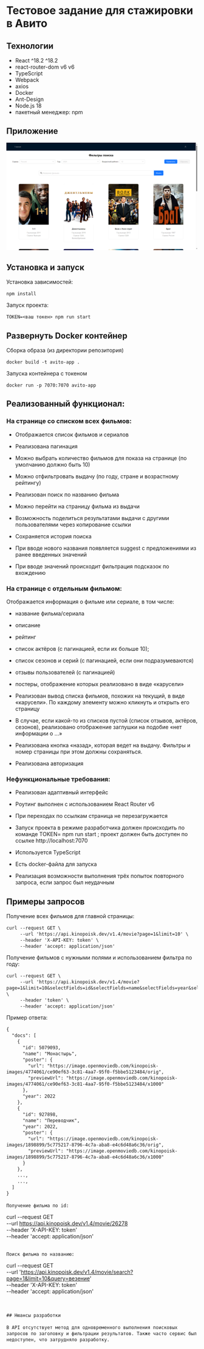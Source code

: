 # Тестовое задание для стажировки в Авито

## Технологии

- React ^18.2 ^18.2
- react-router-dom v6 v6
- TypeScript
- Webpack
- axios
- Docker
- Ant-Design
- Node.js 18
- пакетный менеджер: npm

## Приложение

![alt text](images/app_screen.png)

## Установка и запуск

Установка зависимостей:

```
npm install
```

Запуск проекта:

```
TOKEN=<ваш токен> npm run start
```

## Развернуть Docker контейнер


Сборка образа (из директории репозитория)

```
docker build -t avito-app .
```

Запуска контейнера с токеном

```
docker run -p 7070:7070 avito-app
```

## Реализованный функционал:

### На странице со списком всех фильмов:

- Отображается список фильмов и сериалов
- Реализована пагинация
- Можно выбрать количество фильмов для показа на странице (по умолчанию должно быть 10)
- Можно отфильтровать выдачу (по году, стране и возрастному рейтингу)
- Реализован поиск по названию фильма
- Можно перейти на страницу фильма из выдачи

- Возможность поделиться результатами выдачи с другими пользователями через копирование ссылки
- Сохраняется история поиска
- При вводе нового названия появляется suggest с предложениями из ранее введенных значений
- При вводе значений происходит фильтрация подсказок по вхождению

### На странице с отдельным фильмом:

Отображается информация о фильме или сериале, в том числе:

- название фильма/сериала
- описание
- рейтинг
- список актёров (с пагинацией, если их больше 10);
- список сезонов и серий (с пагинацией, если они подразумеваются)
- отзывы пользователей (с пагинацией)
- постеры, отображение которых реализовано в виде «карусели»

- Реализован вывод списка фильмов, похожих на текущий, в виде «карусели». По каждому элементу можно кликнуть и открыть его страницу
- В случае, если какой-то из списков пустой (список отзывов, актёров, сезонов), реализовано отображение заглушки на подобие «нет информации о ...»
- Реализована кнопка «назад», которая ведет на выдачу. Фильтры и номер страницы при этом должны сохраняться.

- Реализована авторизация

### Нефункциональные требования:

- Реализован адаптивный интерфейс
- Роутинг выполнен с использованием React Router v6
- При переходах по ссылкам страница не перезагружается
- Запуск проекта в режиме разработчика должен происходить по команде TOKEN=<your api token> npm run start ; проект должен быть доступен по ссылке http://localhost:7070

- Используется TypeScript
- Есть docker-файла для запуска
- Реализация возможности выполнения трёх попыток повторного запроса, если запрос был неудачным

## Примеры запросов

Получение всех фильмов для главной страницы:
```
curl --request GET \
     --url 'https://api.kinopoisk.dev/v1.4/movie?page=1&limit=10' \
     --header 'X-API-KEY: token' \
     --header 'accept: application/json'
```

Получение фильмов с нужными полями и использованием фильтра по году:
```
curl --request GET \
     --url 'https://api.kinopoisk.dev/v1.4/movie?page=1&limit=10&selectFields=id&selectFields=name&selectFields=year&selectFields=poster&year=2022' \
     --header 'token' \
     --header 'accept: application/json'
```
Пример ответа:
```
{
  "docs": [
    {
      "id": 5079093,
      "name": "Монастырь",
      "poster": {
        "url": "https://image.openmoviedb.com/kinopoisk-images/4774061/ce90ef63-3c81-4aa7-95f0-f5bbe5123484/orig",
        "previewUrl": "https://image.openmoviedb.com/kinopoisk-images/4774061/ce90ef63-3c81-4aa7-95f0-f5bbe5123484/x1000"
      },
      "year": 2022
    },
    {
      "id": 927898,
      "name": "Переводчик",
      "year": 2022,
      "poster": {
        "url": "https://image.openmoviedb.com/kinopoisk-images/1898899/5c775217-8796-4c7a-aba8-e4c6d48a6c36/orig",
        "previewUrl": "https://image.openmoviedb.com/kinopoisk-images/1898899/5c775217-8796-4c7a-aba8-e4c6d48a6c36/x1000"
      }
    },
    ...,
    ...,
  ]
}

Получение фильма по id: 
```
curl --request GET \
     --url https://api.kinopoisk.dev/v1.4/movie/26278 \
     --header 'X-API-KEY: token' \
     --header 'accept: application/json'
```

Поиск фильма по названию:
```
curl --request GET \
     --url 'https://api.kinopoisk.dev/v1.4/movie/search?page=1&limit=10&query=везение' \
     --header 'X-API-KEY: token' \
     --header 'accept: application/json'
```


## Нюансы разработки

В API отсутствует метод для одновременного выполнения поисковых запросов по заголовку и фильтрации результатов. Также часто сервис был недоступен, что затрудняло разработку.
